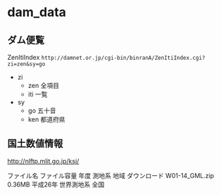 # dam_data

## ダム便覧

ZenItiIndex `http://damnet.or.jp/cgi-bin/binranA/ZenItiIndex.cgi?zi=zen&sy=go`

* zi
  * zen 全項目
  * iti 一覧
* sy
  * go 五十音
  * ken 都道府県

## 国土数値情報

http://nlftp.mlit.go.jp/ksj/

ファイル名  ファイル容量  年度  測地系  地域  ダウンロード
W01-14_GML.zip  0.36MB  平成26年  世界測地系  全国  
